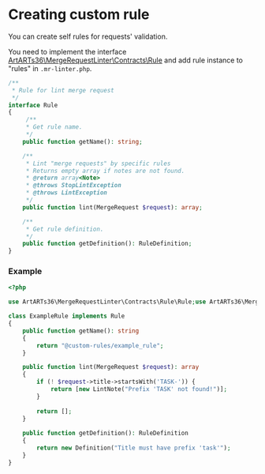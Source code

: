 # Creating custom rule

You can create self rules for requests' validation.

You need to implement the interface [ArtARTs36\MergeRequestLinter\Contracts\Rule](../src/Contracts/Rule.php) and add rule instance to "rules" in `.mr-linter.php`.
```php
/**
 * Rule for lint merge request
 */
interface Rule
{
     /**
     * Get rule name.
     */
    public function getName(): string;

    /**
     * Lint "merge requests" by specific rules
     * Returns empty array if notes are not found.
     * @return array<Note>
     * @throws StopLintException
     * @throws LintException
     */
    public function lint(MergeRequest $request): array;

    /**
     * Get rule definition.
     */
    public function getDefinition(): RuleDefinition;
}
```

### Example

```php
<?php

use ArtARTs36\MergeRequestLinter\Contracts\Rule\Rule;use ArtARTs36\MergeRequestLinter\Contracts\Rule\RuleDefinition;use ArtARTs36\MergeRequestLinter\Domain\Note\LintNote;use ArtARTs36\MergeRequestLinter\Domain\Request\MergeRequest;use ArtARTs36\MergeRequestLinter\Rule\Definition;

class ExampleRule implements Rule
{
    public function getName(): string
    {
        return "@custom-rules/example_rule";
    }

    public function lint(MergeRequest $request): array
    {
        if (! $request->title->startsWith('TASK-')) {
            return [new LintNote("Prefix 'TASK' not found!")];
        }
        
        return [];
    }
    
    public function getDefinition(): RuleDefinition
    {
        return new Definition("Title must have prefix 'task'");
    }
}
```

